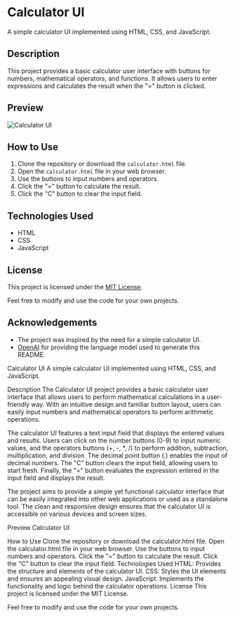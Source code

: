 # Calculator UI

A simple calculator UI implemented using HTML, CSS, and JavaScript.

## Description

This project provides a basic calculator user interface with buttons for numbers, mathematical operators, and functions. It allows users to enter expressions and calculates the result when the "=" button is clicked.

## Preview

![Calculator UI](calculator.png)

## How to Use

1. Clone the repository or download the `calculator.html` file.
2. Open the `calculator.html` file in your web browser.
3. Use the buttons to input numbers and operators.
4. Click the "=" button to calculate the result.
5. Click the "C" button to clear the input field.

## Technologies Used

- HTML
- CSS
- JavaScript

## License

This project is licensed under the [MIT License](LICENSE).

Feel free to modify and use the code for your own projects.

## Acknowledgements

- The project was inspired by the need for a simple calculator UI.
- [OpenAI](https://openai.com/) for providing the language model used to generate this README.




Calculator UI
A simple calculator UI implemented using HTML, CSS, and JavaScript.

Description
The Calculator UI project provides a basic calculator user interface that allows users to perform mathematical calculations in a user-friendly way. With an intuitive design and familiar button layout, users can easily input numbers and mathematical operators to perform arithmetic operations.

The calculator UI features a text input field that displays the entered values and results. Users can click on the number buttons (0-9) to input numeric values, and the operators buttons (+, -, *, /) to perform addition, subtraction, multiplication, and division. The decimal point button (.) enables the input of decimal numbers. The "C" button clears the input field, allowing users to start fresh. Finally, the "=" button evaluates the expression entered in the input field and displays the result.

The project aims to provide a simple yet functional calculator interface that can be easily integrated into other web applications or used as a standalone tool. The clean and responsive design ensures that the calculator UI is accessible on various devices and screen sizes.

Preview
Calculator UI

How to Use
Clone the repository or download the calculator.html file.
Open the calculator.html file in your web browser.
Use the buttons to input numbers and operators.
Click the "=" button to calculate the result.
Click the "C" button to clear the input field.
Technologies Used
HTML: Provides the structure and elements of the calculator UI.
CSS: Styles the UI elements and ensures an appealing visual design.
JavaScript: Implements the functionality and logic behind the calculator operations.
License
This project is licensed under the MIT License.

Feel free to modify and use the code for your own projects.

